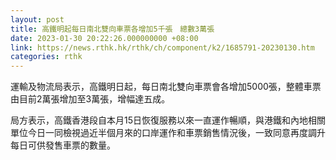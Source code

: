 ```yaml
---
layout: post
title: 高鐵明起每日南北雙向車票各增加5千張　總數3萬張
date: 2023-01-30 20:22:26.000000000 +08:00
link: https://news.rthk.hk/rthk/ch/component/k2/1685791-20230130.htm
categories: rthk
---
```


運輸及物流局表示，高鐵明日起，每日南北雙向車票會各增加5000張，整體車票由目前2萬張增加至3萬張，增幅達五成。

局方表示，高鐵香港段自本月15日恢復服務以來一直運作暢順，與港鐵和內地相關單位今日一同檢視過近半個月來的口岸運作和車票銷售情況後，一致同意再度調升每日可供發售車票的數量。
